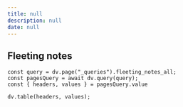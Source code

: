 ```yaml
---
title: null
description: null
date: null
---
```


## Fleeting notes

```dataviewjs
const query = dv.page("_queries").fleeting_notes_all;
const pagesQuery = await dv.query(query);
const { headers, values } = pagesQuery.value

dv.table(headers, values);
```
